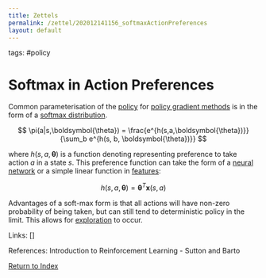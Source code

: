 ```yaml
---
title: Zettels
permalink: /zettel/202012141156_softmaxActionPreferences
layout: default
---
```

tags: #policy

# Softmax in Action Preferences

Common parameterisation of the [policy](202011242107_rlPolicy) for [policy gradient methods](202012141139_policyGradientMethods)
is in the form of a [softmax distribution](TODO).

$$
\pi(a|s,\boldsymbol{\theta}) = \frac{e^{h(s,a,\boldsymbol{\theta})}}{\sum_b e^{h(s, b, \boldsymbol{\theta})}}
$$

where $h(s, a, \boldsymbol{\theta})$ is a function denoting representing preference to take 
action $a$ in a state $s$. This preference function can take the form of a [neural network](TODO) 
or a simple linear function in [features](TODO):

$$
h(s, a, \boldsymbol{\theta}) = \boldsymbol{\theta}^T \mathbf{x}(s,a)
$$

Advantages of a soft-max form is that all actions will have non-zero probability of being 
taken, but can still tend to deterministic policy in the limit. This allows for [exploration](TODO) 
to occur.

Links: []

References: Introduction to Reinforcement Learning - Sutton and Barto

[Return to Index](index)